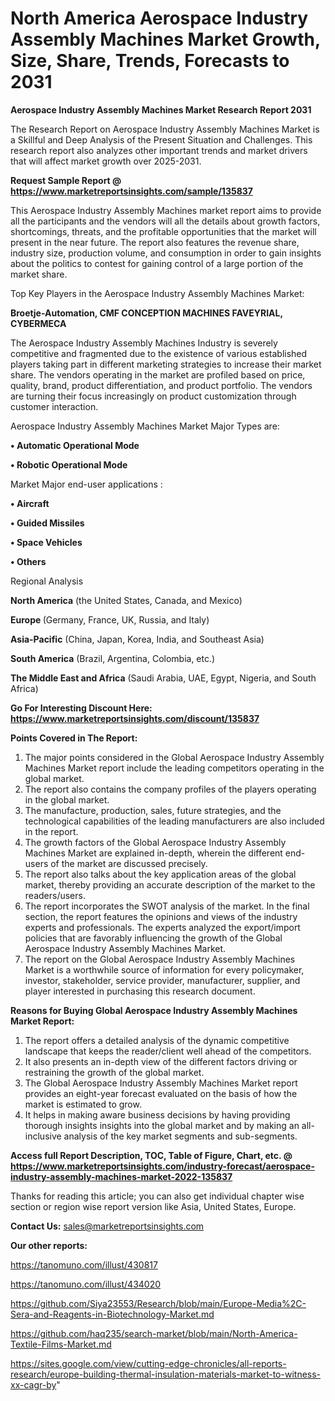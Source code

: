# North America Aerospace Industry Assembly Machines Market Growth, Size, Share, Trends, Forecasts to 2031

<strong>Aerospace Industry Assembly Machines Market Research Report 2031</strong>

The Research Report on Aerospace Industry Assembly Machines Market is a Skillful and Deep Analysis of the Present Situation and Challenges. This research report also analyzes other important trends and market drivers that will affect market growth over 2025-2031.

<strong>Request Sample Report @ <a href=https://www.marketreportsinsights.com/sample/135837>https://www.marketreportsinsights.com/sample/135837</a></strong>

This Aerospace Industry Assembly Machines market report aims to provide all the participants and the vendors will all the details about growth factors, shortcomings, threats, and the profitable opportunities that the market will present in the near future. The report also features the revenue share, industry size, production volume, and consumption in order to gain insights about the politics to contest for gaining control of a large portion of the market share.

Top Key Players in the Aerospace Industry Assembly Machines Market:

<strong>Broetje-Automation, CMF CONCEPTION MACHINES FAVEYRIAL, CYBERMECA</strong>

The Aerospace Industry Assembly Machines Industry is severely competitive and fragmented due to the existence of various established players taking part in different marketing strategies to increase their market share. The vendors operating in the market are profiled based on price, quality, brand, product differentiation, and product portfolio. The vendors are turning their focus increasingly on product customization through customer interaction.

Aerospace Industry Assembly Machines Market Major Types are:

<strong>• Automatic Operational Mode

• Robotic Operational Mode</strong>

Market Major end-user applications :

<strong>• Aircraft

• Guided Missiles

• Space Vehicles

• Others</strong>

Regional Analysis

</u><strong><b>North America</b></strong> (the United States, Canada, and Mexico)

<strong><b>Europe </b></strong>(Germany, France, UK, Russia, and Italy)

<strong><b>Asia-Pacific</b></strong> (China, Japan, Korea, India, and Southeast Asia)

<strong><b>South America</b></strong> (Brazil, Argentina, Colombia, etc.)

<strong><b>The Middle East and Africa</b></strong> (Saudi Arabia, UAE, Egypt, Nigeria, and South Africa)

<strong>Go For Interesting Discount Here: <a href=https://www.marketreportsinsights.com/discount/135837>https://www.marketreportsinsights.com/discount/135837</a></strong>

<strong>Points Covered in The Report:</strong>
<ol>
  <li>The major points considered in the Global Aerospace Industry Assembly Machines Market report include the leading competitors operating in the global market.</li>
  <li>The report also contains the company profiles of the players operating in the global market.</li>
  <li>The manufacture, production, sales, future strategies, and the technological capabilities of the leading manufacturers are also included in the report.</li>
  <li>The growth factors of the Global Aerospace Industry Assembly Machines Market are explained in-depth, wherein the different end-users of the market are discussed precisely.</li>
  <li>The report also talks about the key application areas of the global market, thereby providing an accurate description of the market to the readers/users.</li>
  <li>The report incorporates the SWOT analysis of the market. In the final section, the report features the opinions and views of the industry experts and professionals. The experts analyzed the export/import policies that are favorably influencing the growth of the Global Aerospace Industry Assembly Machines Market.</li>
  <li>The report on the Global Aerospace Industry Assembly Machines Market is a worthwhile source of information for every policymaker, investor, stakeholder, service provider, manufacturer, supplier, and player interested in purchasing this research document.</li>
</ol>
<strong>Reasons for Buying Global Aerospace Industry Assembly Machines Market Report:</strong>

<ol>
  <li>The report offers a detailed analysis of the dynamic competitive landscape that keeps the reader/client well ahead of the competitors.</li>
  <li>It also presents an in-depth view of the different factors driving or restraining the growth of the global market.</li>
  <li>The Global Aerospace Industry Assembly Machines Market report provides an eight-year forecast evaluated on the basis of how the market is estimated to grow.</li>
  <li>It helps in making aware business decisions by having providing thorough insights insights into the global market and by making an all-inclusive analysis of the key market segments and sub-segments.</li>
</ol>
<strong>Access full Report Description, TOC, Table of Figure, Chart, etc. @ <a href=https://www.marketreportsinsights.com/industry-forecast/aerospace-industry-assembly-machines-market-2022-135837>https://www.marketreportsinsights.com/industry-forecast/aerospace-industry-assembly-machines-market-2022-135837</a></strong>


Thanks for reading this article; you can also get individual chapter wise section or region wise report version like Asia, United States, Europe.

<strong>Contact Us:</strong>
sales@marketreportsinsights.com

<strong>Our other reports:</strong>

<a href=https://tanomuno.com/illust/430817>https://tanomuno.com/illust/430817</a>

<a href=https://tanomuno.com/illust/434020>https://tanomuno.com/illust/434020</a>

<a href=https://github.com/Siya23553/Research/blob/main/Europe-Media%2C-Sera-and-Reagents-in-Biotechnology-Market.md>https://github.com/Siya23553/Research/blob/main/Europe-Media%2C-Sera-and-Reagents-in-Biotechnology-Market.md</a>

<a href=https://github.com/haq235/search-market/blob/main/North-America-Textile-Films-Market.md>https://github.com/haq235/search-market/blob/main/North-America-Textile-Films-Market.md</a>

<a href=https://sites.google.com/view/cutting-edge-chronicles/all-reports-research/europe-building-thermal-insulation-materials-market-to-witness-xx-cagr-by>https://sites.google.com/view/cutting-edge-chronicles/all-reports-research/europe-building-thermal-insulation-materials-market-to-witness-xx-cagr-by</a>"
